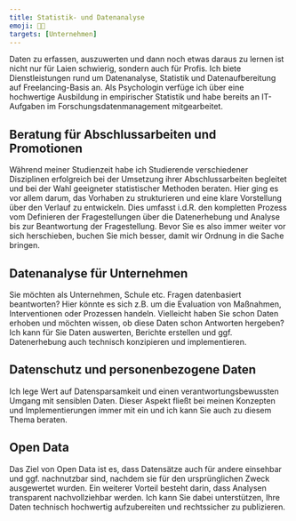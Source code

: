 ```yaml
---
title: Statistik- und Datenanalyse
emoji: 👩‍🔬
targets: [Unternehmen]
---
```


Daten zu erfassen, auszuwerten und dann noch etwas daraus zu lernen ist nicht nur für Laien schwierig, sondern auch für Profis.
Ich biete Dienstleistungen rund um Datenanalyse, Statistik und Datenaufbereitung auf Freelancing-Basis an.
Als Psychologin verfüge ich über eine hochwertige Ausbildung in empirischer Statistik und habe bereits an IT-Aufgaben im Forschungsdatenmanagement mitgearbeitet.

## Beratung für Abschlussarbeiten und Promotionen

Während meiner Studienzeit habe ich Studierende verschiedener Disziplinen erfolgreich bei der Umsetzung ihrer Abschlussarbeiten begleitet
und bei der Wahl geeigneter statistischer Methoden beraten.
Hier ging es vor allem darum, das Vorhaben zu strukturieren und eine klare Vorstellung über den Verlauf zu entwickeln.
Dies umfasst i.d.R. den kompletten Prozess vom Definieren der Fragestellungen über die Datenerhebung und Analyse bis zur Beantwortung der Fragestellung.
Bevor Sie es also immer weiter vor sich herschieben, buchen Sie mich besser, damit wir Ordnung in die Sache bringen.

## Datenanalyse für Unternehmen

Sie möchten als Unternehmen, Schule etc. Fragen datenbasiert beantworten?
Hier könnte es sich z.B. um die Evaluation von Maßnahmen, Interventionen oder Prozessen handeln.
Vielleicht haben Sie schon Daten erhoben und möchten wissen, ob diese Daten schon Antworten hergeben?
Ich kann für Sie Daten auswerten, Berichte erstellen und ggf. Datenerhebung auch technisch konzipieren und implementieren.

## Datenschutz und personenbezogene Daten

Ich lege Wert auf Datensparsamkeit und einen verantwortungsbewussten Umgang mit sensiblen Daten.
Dieser Aspekt fließt bei meinen Konzepten und Implementierungen immer mit ein und ich kann Sie auch zu diesem Thema beraten.

## Open Data

Das Ziel von Open Data ist es, dass Datensätze auch für andere einsehbar und ggf. nachnutzbar sind, nachdem sie für den ursprünglichen Zweck ausgewertet wurden.
Ein weiterer Vorteil besteht darin, dass Analysen transparent nachvollziehbar werden.
Ich kann Sie dabei unterstützen, Ihre Daten technisch hochwertig aufzubereiten und rechtssicher zu publizieren.
